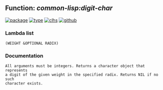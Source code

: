 ## Function: ***common-lisp:digit-char***
[![package](https://img.shields.io/badge/Package-COMMON--LISP-5f9ea0.svg?style=social&colorA=999999)](../) [![type](https://img.shields.io/badge/Type-Function-5f9ea0.svg?style=social&colorA=999999)](../#function) [![clhs](https://img.shields.io/badge/CLHS-DIGIT--CHAR-5f9ea0.svg?style=social&colorA=999999)](http://www.lispworks.com/documentation/HyperSpec/Body/f_digit_.htm) [![github](https://img.shields.io/badge/GitHub-View_the_source-5f9ea0.svg?style=social&colorA=999999&logo=github)](https://github.com/sbcl/sbcl/blob/master/src/code/target-char.lisp/) 
### Lambda list
```
(WEIGHT &OPTIONAL RADIX)
```
### Documentation
```
All arguments must be integers. Returns a character object that represents
a digit of the given weight in the specified radix. Returns NIL if no such
character exists.
```
